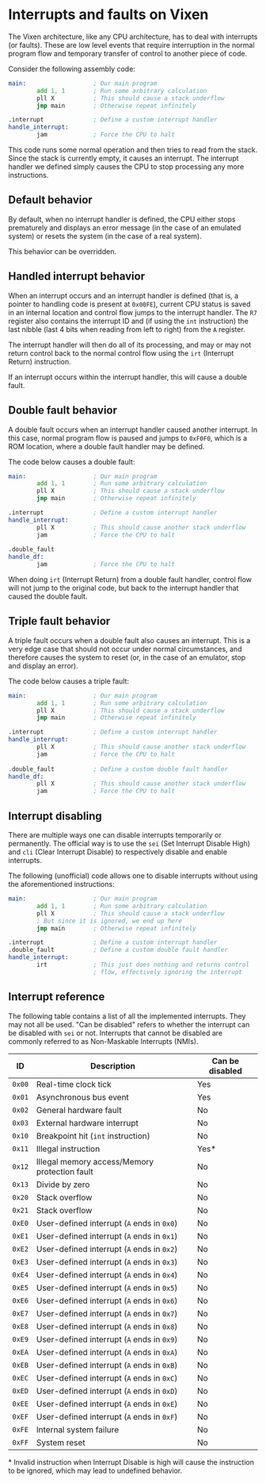 # Interrupts and faults on Vixen

The Vixen architecture, like any CPU architecture, has to deal with interrupts (or faults). These are low level events that require interruption in the normal program flow and temporary transfer of control to another piece of code.

Consider the following assembly code:
```asm
main:                   ; Our main program
        add 1, 1        ; Run some arbitrary calculation
        pll X           ; This should cause a stack underflow
        jmp main        ; Otherwise repeat infinitely

.interrupt              ; Define a custom interrupt handler
handle_interrupt:
        jam             ; Force the CPU to halt
```

This code runs some normal operation and then tries to read from the stack. Since the stack is currently empty, it causes an interrupt. The interrupt handler we defined simply causes the CPU to stop processing any more instructions.

## Default behavior

By default, when no interrupt handler is defined, the CPU either stops prematurely and displays an error message (in the case of an emulated system) or resets the system (in the case of a real system).

This behavior can be overridden.

## Handled interrupt behavior

When an interrupt occurs and an interrupt handler is defined (that is, a pointer to handling code is present at `0x00FE`), current CPU status is saved in an internal location and control flow jumps to the interrupt handler. The `R7` register also contains the interrupt ID and (if using the `int` instruction) the last nibble (last 4 bits when reading from left to right) from the `A` register.

The interrupt handler will then do all of its processing, and may or may not return control back to the normal control flow using the `irt` (Interrupt Return) instruction.

If an interrupt occurs within the interrupt handler, this will cause a double fault.

## Double fault behavior

A double fault occurs when an interrupt handler caused another interrupt. In this case, normal program flow is paused and jumps to `0xF0F0`, which is a ROM location, where a double fault handler may be defined.

The code below causes a double fault:

```asm
main:                   ; Our main program
        add 1, 1        ; Run some arbitrary calculation
        pll X           ; This should cause a stack underflow
        jmp main        ; Otherwise repeat infinitely

.interrupt              ; Define a custom interrupt handler
handle_interrupt:
        pll X           ; This should cause another stack underflow
        jam             ; Force the CPU to halt
        
.double_fault
handle_df:
        jam             ; Force the CPU to halt
```

When doing `irt` (Interrupt Return) from a double fault handler, control flow will not jump to the original code, but back to the interrupt handler that caused the double fault.

## Triple fault behavior

A triple fault occurs when a double fault also causes an interrupt. This is a very edge case that should not occur under normal circumstances, and therefore causes the system to reset (or, in the case of an emulator, stop and display an error).

The code below causes a triple fault:

```asm
main:                   ; Our main program
        add 1, 1        ; Run some arbitrary calculation
        pll X           ; This should cause a stack underflow
        jmp main        ; Otherwise repeat infinitely

.interrupt              ; Define a custom interrupt handler
handle_interrupt:
        pll X           ; This should cause another stack underflow
        jam             ; Force the CPU to halt
        
.double_fault           ; Define a custom double fault handler
handle_df:
        pll X           ; This should cause another stack underflow
        jam             ; Force the CPU to halt
```

## Interrupt disabling

There are multiple ways one can disable interrupts temporarily or permanently. The official way is to use the `sei` (Set Interrupt Disable High) and `cli` (Clear Interrupt Disable) to respectively disable and enable interrupts.

The following (unofficial) code allows one to disable interrupts without using the aforementioned instructions:

```asm
main:                   ; Our main program
        add 1, 1        ; Run some arbitrary calculation
        pll X           ; This should cause a stack underflow
        ; But since it is ignored, we end up here
        jmp main        ; Otherwise repeat infinitely

.interrupt              ; Define a custom interrupt handler
.double_fault           ; Define a custom double fault handler
handle_interrupt:
        irt             ; This just does nothing and returns control
                        ; flow, effectively ignoring the interrupt
```

## Interrupt reference

The following table contains a list of all the implemented interrupts. They may not all be used. "Can be disabled" refers to whether the interrupt can be disabled with `sei` or not. Interrupts that cannot be disabled are commonly referred to as Non-Maskable Interrupts (NMIs).

| ID     | Description                                   | Can be disabled |
|--------|-----------------------------------------------|-----------------|
| `0x00` | Real-time clock tick                          | Yes             |
| `0x01` | Asynchronous bus event                        | Yes             |
| `0x02` | General hardware fault                        | No              |
| `0x03` | External hardware interrupt                   | No              |
| `0x10` | Breakpoint hit (`int` instruction)            | No              |
| `0x11` | Illegal instruction                           | Yes*            |
| `0x12` | Illegal memory access/Memory protection fault | No              |
| `0x13` | Divide by zero                                | No              |
| `0x20` | Stack overflow                                | No              |
| `0x21` | Stack overflow                                | No              |
| `0xE0` | User-defined interrupt (`A` ends in `0x0`)    | No              |
| `0xE1` | User-defined interrupt (`A` ends in `0x1`)    | No              |
| `0xE2` | User-defined interrupt (`A` ends in `0x2`)    | No              |
| `0xE3` | User-defined interrupt (`A` ends in `0x3`)    | No              |
| `0xE4` | User-defined interrupt (`A` ends in `0x4`)    | No              |
| `0xE5` | User-defined interrupt (`A` ends in `0x5`)    | No              |
| `0xE6` | User-defined interrupt (`A` ends in `0x6`)    | No              |
| `0xE7` | User-defined interrupt (`A` ends in `0x7`)    | No              |
| `0xE8` | User-defined interrupt (`A` ends in `0x8`)    | No              |
| `0xE9` | User-defined interrupt (`A` ends in `0x9`)    | No              |
| `0xEA` | User-defined interrupt (`A` ends in `0xA`)    | No              |
| `0xEB` | User-defined interrupt (`A` ends in `0xB`)    | No              |
| `0xEC` | User-defined interrupt (`A` ends in `0xC`)    | No              |
| `0xED` | User-defined interrupt (`A` ends in `0xD`)    | No              |
| `0xEE` | User-defined interrupt (`A` ends in `0xE`)    | No              |
| `0xEF` | User-defined interrupt (`A` ends in `0xF`)    | No              |
| `0xFE` | Internal system failure                       | No              |
| `0xFF` | System reset                                  | No              |

\* Invalid instruction when Interrupt Disable is high will cause the instruction to be ignored, which may lead to undefined behavior.